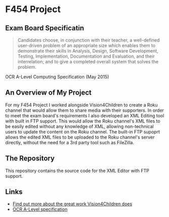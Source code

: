# F454 Project
## Exam Board Specificatin
>Candidates choose, in conjunction with their teacher, a well-defined user-driven problem of an appropriate size which enables them to demonstrate their skills in Analysis, Design, Software Development, Testing, Implementation, Documentation and Evaluation, and their interrelation; and to give a completed overall system that solves the problem.

OCR A-Level Computing Specification (May 2015)

## An Overview of My Project
For my F454 Project I worked alongside Vision4Children to create a Roku channel that would allow them to share media with their supporters. In order to meet the exam board's requirements I also developed an XML Editing tool with built in FTP support. This would allow the Roku channel's XML files to be easily edited without any knowledge of XML, allowing non-technical users to update the content on the Roku channel. The built-in FTP supoprt allows the edited XML files to be uploaded to the Roku channel's server directly, without the need for a 3rd party tool such as FileZilla.

## The Repository
This repository contains the source code for the XML Editor with FTP support. 

## Links
 - [Find out more about the great work Vision4Children does](http://vision4children.org.uk/)
 - [OCR A-Level specification](http://www.ocr.org.uk/Images/70162-specification.pdf)
